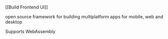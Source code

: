 [[Build Frontend UI]]

open source framework for building multiplatform apps for mobile, web and desktop

Supports WebAssembly